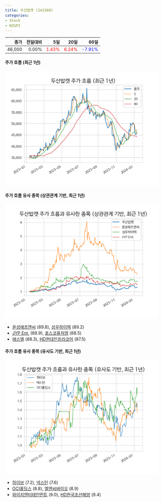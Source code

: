 ```yaml
---
title: 두산밥캣 (241560)
categories:
- Stock
- KOSPI
---
```


|종가|전일대비|5일|20일|60일|
|---:|-------:|--:|---:|---:|
|46,000|0.00%|<span style="color: red">1.43%</span>|<span style="color: red">6.24%</span>|<span style="color: blue">-7.91%</span>|

<!-- more -->

#### 주가 흐름 (최근 1년)
![241560](/assets/images/stock/241560.png)


#### 주가 흐름 유사 종목 (상관관계 기반, 최근 1년)
![241560](/assets/images/stock/241560_corr.png)
- [윤성에프앤씨](/372170/) (89.8), [성우하이텍](/015750/) (89.2)
- [JYP Ent.](/035900/) (88.9), [포스코퓨처엠](/003670/) (88.5)
- [에스엘](/005850/) (88.3), [HD현대인프라코어](/042670/) (87.5)


#### 주가 흐름 유사 종목 (유사도 기반, 최근 1년)
![241560](/assets/images/stock/241560_sim.png)
- [하이브](/352820/) (7.2), [넥스틴](/348210/) (7.6)
- [OCI홀딩스](/010060/) (8.8), [엘앤씨바이오](/290650/) (8.9)
- [와이지엔터테인먼트](/122870/) (9.0), [HD한국조선해양](/009540/) (9.4)